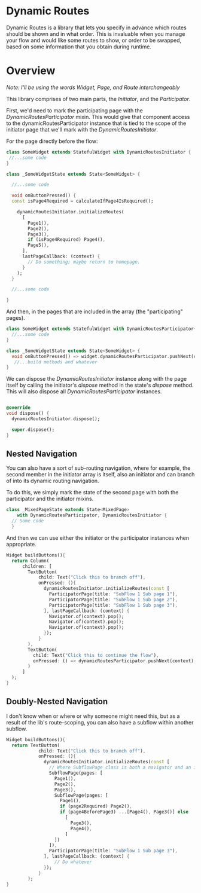 # Dynamic Routes

Dynamic Routes is a library that lets you specify in advance which routes should be shown and in what order.
This is invaluable when you manage your flow and would like some routes to show, or order to be swapped, based
on some information that you obtain during runtime.

# Overview

_Note: I'll be using the words Widget, Page, and Route interchangeably_

This library comprises of two main parts, the _Initiator_, and the _Participator_.

First, we'd need to mark the participating page with the _DynamicRoutesParticipator_ mixin.
This would give that component access to the dynamicRoutesParticipator instance that is tied to the
scope of the initiator page that we'll mark with the _DynamicRoutesInitiator_.

For the page directly before the flow:

```dart
class SomeWidget extends StatefulWidget with DynamicRoutesInitiator {
 //...some code
}

class _SomeWidgetState extends State<SomeWidget> {

  //...some code

  void onButtonPressed() {
  const isPage4Required = calculateIfPage4IsRequired();

    dynamicRoutesInitiator.initializeRoutes(
      [
        Page1(),
        Page2(),
        Page3(),
        if (isPage4Required) Page4(),
        Page5(),
      ],
      lastPageCallback: (context) {
        // Do something; maybe return to homepage.
      }
    );
  }

  //...some code

}
```

And then, in the pages that are included in the array (the "participating" pages).

```dart
class SomeWidget extends StatefulWidget with DynamicRoutesParticipator{
  //...some code
}

class _SomeWidgetState extends State<SomeWidget> {
  void onButtonPressed() => widget.dynamicRoutesParticipator.pushNext(context);
   //...build methods and whatever
}
```

We can dispose the _DynamicRoutesInitiator_ instance along with the page itself by calling the
initiator's _dispose_ method in the state's _dispose_ method. This will also dispose all _DynamicRoutesParticipator_ instances.

```dart

@override
void dispose() {
  dynamicRoutesInitiator.dispose();

  super.dispose();
}

```

## Nested Navigation

You can also have a sort of sub-routing navigation, where for example, the second member in
the initiator array is itself, also an initiator and can branch of into its dynamic routing navigation.

To do this, we simply mark the state of the second page with both the participator and the initiator mixins.

```dart
class _MixedPageState extends State<MixedPage>
    with DynamicRoutesParticipator, DynamicRoutesInitiator {
  // Some code
  }
```

And then we can use either the initiator or the participator instances when appropriate.

```dart
Widget buildButtons(){
  return Column(
      children: [
        TextButton(
            child: Text("Click this to branch off"),
            onPressed: (){
              dynamicRoutesInitiator.initializeRoutes(const [
                ParticipatorPage(title: "SubFlow 1 Sub page 1"),
                ParticipatorPage(title: "SubFlow 1 Sub page 2"),
                ParticipatorPage(title: "SubFlow 1 Sub page 3"),
              ], lastPageCallback: (context) {
                Navigator.of(context).pop();
                Navigator.of(context).pop();
                Navigator.of(context).pop();
              });
            }
        ),
        TextButton(
          child: Text("Click this to continue the flow"),
          onPressed: () => dynamicRoutesParticipator.pushNext(context),
        )
      ]
  );
}
```

## Doubly-Nested Navigation

I don't know when or where or why someone might need this, but as a result of the lib's route-scoping, you can also have a subflow within another subflow.

```dart
Widget buildButtons(){
  return TextButton(
            child: Text("Click this to branch off"),
            onPressed: (){
              dynamicRoutesInitiator.initializeRoutes(const [
                // Where SubflowPage class is both a navigator and an initiator.
                SubflowPage(pages: [
                  Page1(),
                  Page2(),
                  Page3(),
                  SubflowPage(pages: [
                    Page1(),
                    if (page2Required) Page2(),
                    if (page4BeforePage3) ...[Page4(), Page3()] else
                      [
                        Page3(),
                        Page4(),
                      ]
                  ])
                ]),
                ParticipatorPage(title: "SubFlow 1 Sub page 3"),
              ], lastPageCallback: (context) {
                  // Do whatever
              });
            }
        );
}
```
